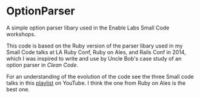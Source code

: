 OptionParser
============

A simple option parser libary used in the Enable Labs Small Code workshops.

This code is based on the Ruby version of the parser libary used in 
my Small Code talks at LA Ruby Conf, Ruby on Ales,
and Rails Conf in 2014, which I was inspired to write and use by Uncle Bob's case study of an option
parser in _Clean Code_.

For an understanding of the evolution of the code see the three Small code talks
in this [playlist](https://www.youtube.com/playlist?list=PLnxOotqZQyl49hjkNB480d6vln5VJtUyU)
on YouTube. I think the one from Ruby on Ales is the best one.

